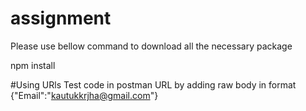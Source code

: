 # assignment

Please use bellow command to download all the necessary package 

npm install 

#Using URls
Test code in postman  URL by adding raw body in format
{"Email":"kautukkrjha@gmail.com"}
